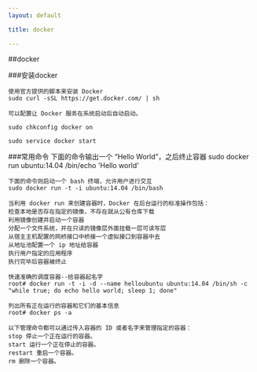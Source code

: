 ```yaml
---
layout: default

title: docker

---
```


##docker

###安装docker

	使用官方提供的脚本来安装 Docker
	sudo curl -sSL https://get.docker.com/ | sh
	
	可以配置让 Docker 服务在系统启动后自动启动。

	sudo chkconfig docker on

	sudo service docker start
	

	
###常用命令
	下面的命令输出一个 “Hello World”，之后终止容器
	sudo docker run ubuntu:14.04 /bin/echo 'Hello world'
	
	下面的命令则启动一个 bash 终端，允许用户进行交互
	sudo docker run -t -i ubuntu:14.04 /bin/bash
	
	当利用 docker run 来创建容器时，Docker 在后台运行的标准操作包括：
	检查本地是否存在指定的镜像，不存在就从公有仓库下载
	利用镜像创建并启动一个容器
	分配一个文件系统，并在只读的镜像层外面挂载一层可读写层
	从宿主主机配置的网桥接口中桥接一个虚拟接口到容器中去
	从地址池配置一个 ip 地址给容器
	执行用户指定的应用程序
	执行完毕后容器被终止
	
	快速准确的调度容器--给容器起名字
	root# docker run -t -i -d --name helloubuntu ubuntu:14.04 /bin/sh -c "while true; do echo hello world; sleep 1; done"

	列出所有正在运行的容器和它们的基本信息
	root# docker ps -a

	以下管理命令都可以通过传入容器的 ID 或者名字来管理指定的容器：
	stop 停止一个正在运行的容器。
	start 运行一个正在停止的容器。
	restart 重启一个容器。
	rm 删除一个容器。

	

	





    


